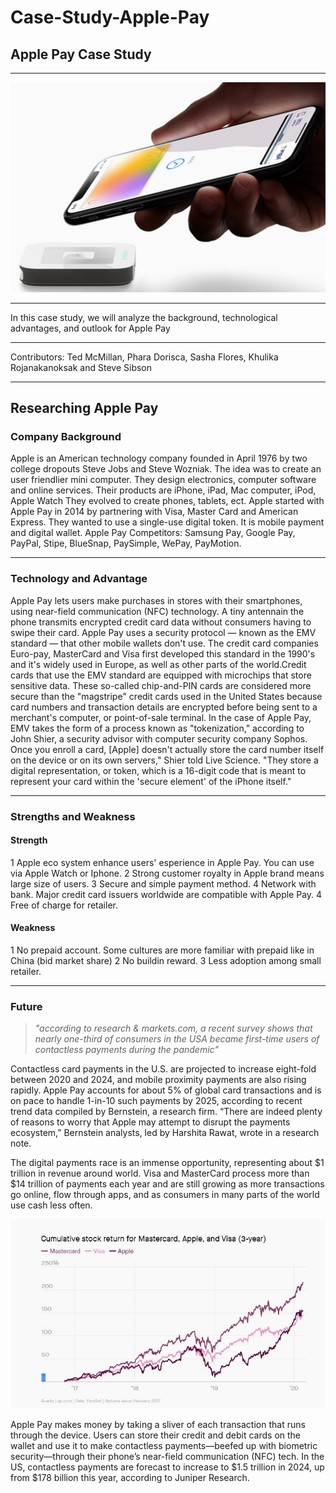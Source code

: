 # Case-Study-Apple-Pay
## Apple Pay Case Study

---
![markdown-image](apple-pay.jpg)

---

In this case study, we will analyze the background, technological advantages, and outlook for Apple Pay

---

Contributors: Ted McMillan, Phara Dorisca, Sasha Flores, Khulika Rojanakanoksak and Steve Sibson

---

## Researching Apple Pay

### Company Background
Apple is an American technology company founded in April 1976 by two college dropouts Steve Jobs and Steve Wozniak. The idea was to create an user friendlier mini computer. They design electronics, computer software and online services. Their products are iPhone, iPad, Mac computer, iPod, Apple Watch They evolved to create phones, tablets, ect. 
Apple started with Apple Pay in 2014 by partnering with Visa, Master Card and American Express. They wanted to use a single-use digital token. It is mobile payment and digital wallet. 
Apple Pay Competitors: Samsung Pay, Google Pay, PayPal, Stipe, BlueSnap, PaySimple, WePay, PayMotion.

---

### Technology and Advantage
 Apple Pay lets users make purchases in stores with their smartphones, using near-field communication (NFC) technology. A tiny antennain the phone transmits encrypted credit card data without consumers having to swipe their card. Apple Pay uses a security protocol — known as the EMV standard — that other mobile wallets don't use. The credit card companies Euro-pay, MasterCard and Visa first developed this standard in the 1990's and it's widely used in Europe, as well as other parts of the world.Credit cards that use the EMV standard are equipped with microchips that store sensitive data. These so-called chip-and-PIN cards are considered more secure than the "magstripe" credit cards used in the United States because card numbers and transaction details are encrypted before being sent to a merchant's computer, or point-of-sale terminal.
In the case of Apple Pay, EMV takes the form of a process known as "tokenization," according to John Shier, a security advisor with computer security company Sophos. Once you enroll a card, [Apple] doesn't actually store the card number itself on the device or on its own servers," Shier told Live Science. "They store a digital representation, or token, which is a 16-digit code that is meant to represent your card within the 'secure element' of the iPhone itself."

---

### Strengths and Weakness
#### Strength 
1 Apple eco system enhance users' esperience in Apple Pay. You can use via Apple Watch or Iphone. 
2 Strong customer royalty in Apple brand means large size of users.
3 Secure and simple payment method.
4 Network with bank. Major credit card issuers worldwide are compatible with Apple Pay.
4 Free of charge for retailer.
#### Weakness
1 No prepaid account. Some cultures are more familiar with prepaid like in China (bid market share)
2 No buildin reward.
3 Less adoption among small retailer.

---

### Future
> *"according to research & markets.com, a recent survey shows that nearly one-third of consumers in the USA became first-time users of contactless payments during the pandemic"*

Contactless card payments in the U.S. are projected to increase eight-fold between 2020 and 2024, and mobile proximity payments are also rising rapidly. Apple Pay accounts for about 5% of global card transactions and is on pace to handle 1-in-10 such payments by 2025, according to recent trend data compiled by Bernstein, a research firm. “There are indeed plenty of reasons to worry that Apple may attempt to disrupt the payments ecosystem,” Bernstein analysts, led by Harshita Rawat, wrote in a research note.

The digital payments race is an immense opportunity, representing about $1 trillion in revenue around world. Visa and MasterCard process more than $14 trillion of payments each year and are still growing as more transactions go online, flow through apps, and as consumers in many parts of the world use cash less often.

![Capture.JPG](Capture.JPG)

Apple Pay makes money by taking a sliver of each transaction that runs through the device. Users can store their credit and debit cards on the wallet and use it to make contactless payments—beefed up with biometric security—through their phone’s near-field communication (NFC) tech. In the US, contactless payments are forecast to increase to $1.5 trillion in 2024, up from $178 billion this year, according to Juniper Research.